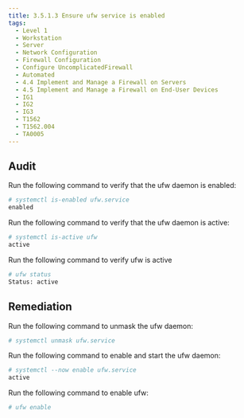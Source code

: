```yaml
---
title: 3.5.1.3 Ensure ufw service is enabled
tags:
  - Level 1
  - Workstation
  - Server
  - Network Configuration
  - Firewall Configuration
  - Configure UncomplicatedFirewall
  - Automated
  - 4.4 Implement and Manage a Firewall on Servers
  - 4.5 Implement and Manage a Firewall on End-User Devices
  - IG1
  - IG2
  - IG3
  - T1562
  - T1562.004
  - TA0005
---
```


## Audit
Run the following command to verify that the ufw daemon is enabled:
```bash
# systemctl is-enabled ufw.service
enabled
```

Run the following command to verify that the ufw daemon is active:
```bash
# systemctl is-active ufw
active
```

Run the following command to verify ufw is active
```bash
# ufw status
Status: active
```

## Remediation
Run the following command to unmask the ufw daemon:
```bash
# systemctl unmask ufw.service
```

Run the following command to enable and start the ufw daemon:
```bash
# systemctl --now enable ufw.service
active
```

Run the following command to enable ufw:
```bash
# ufw enable
```
